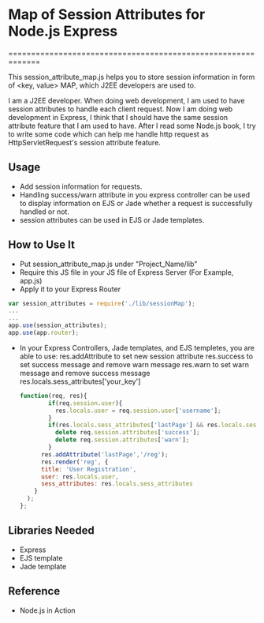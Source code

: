 # Map of Session Attributes for Node.js Express
=============================================================

  This session_attribute_map.js helps you to store session information in form of <key, value> MAP,
  which J2EE developers are used to.
  
  I am a J2EE developer. When doing web development, I am used to have session attributes to handle
  each client request.  Now I am doing web development in Express, I think that I should have the 
  same session attribute feature that I am used to have.  After I read some Node.js book, I try to 
  write some code which can help me handle http request as HttpServletRequest's session attribute feature. 

## Usage
  * Add session information for requests.
  * Handling success/warn attribute in you express controller can be used to display information on EJS or Jade
    whether a request is successfully handled or not.
  * session attributes can be used in EJS or Jade templates.    

## How to Use It
  * Put session_attribute_map.js under "Project_Name/lib"
  * Require this JS file in your JS file of Express Server (For Example, app.js)
  * Apply it to your Express Router
  
  ```js
  var session_attributes = require('./lib/sessionMap');
  ...
  ...
  app.use(session_attributes); 
  app.use(app.router);
  ```
  * In your Express Controllers, Jade templates, and EJS templetes, you are able to use:
  	res.addAttribute to set new session attribute
  	res.success to set  success message and remove warn message
  	res.warn to set warn message and remove success message
  	res.locals.sess_attributes['your_key']
  
    ```js
    function(req, res){
		    if(req.session.user){
			  res.locals.user = req.session.user['username'];
			}
			if(res.locals.sess_attributes['lastPage'] && res.locals.sess_attributes['lastPage'] != '/reg'){
			  delete req.session.attributes['success'];
			  delete req.session.attributes['warn'];
			}
		  res.addAttribute('lastPage','/reg');							
	      res.render('reg', {
		  title: 'User Registration',
		  user: res.locals.user,
		  sess_attributes: res.locals.sess_attributes
		}
	  );
	};    
  	```  
## Libraries Needed
  * Express
  * EJS template
  * Jade template
  
## Reference
  * Node.js in Action


